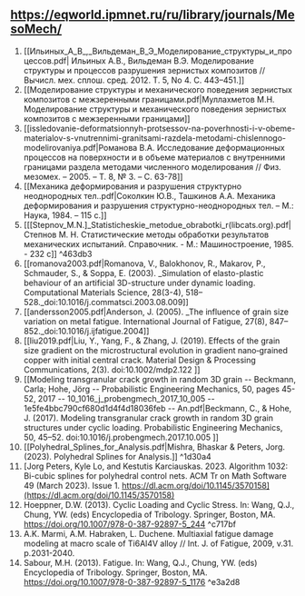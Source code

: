 https://eqworld.ipmnet.ru/ru/library/journals/MesoMech/
---

1. [[Ильиных_А_В_,_Вильдеман_В_Э_Моделирование_структуры_и_процессов.pdf| Ильиных А.В., Вильдеман В.Э. Моделирование структуры и процессов разрушения зернистых композитов // Вычисл. мех. сплош. сред. 2012. Т. 5, No 4. С. 443–451.]]
2. [[Моделирование структуры и механического поведения зернистых композитов с межзеренными границами.pdf|Муллахметов М.Н. Моделирование структуры и механического поведения зернистых композитов с межзеренными границами]] 
3. [[issledovanie-deformatsionnyh-protsessov-na-poverhnosti-i-v-obeme-materialov-s-vnutrennimi-granitsami-razdela-metodami-chislennogo-modelirovaniya.pdf|Романова В.А. Исследование деформационных процессов на поверхности и в объеме материалов с внутренними границами раздела методами численного моделирования // Физ. мезомех. – 2005. – Т. 8, № 3. – С. 63-78]]
4. [[Механика деформирования и разрушения структурно неоднородных тел..pdf|Соколкин Ю.В., Ташкинов А.А. Механика деформирования и разрушения структурно-неоднородных тел. – М.: Наука, 1984. – 115 с.]]
5. [[[Stepnov_M.N.]_Statisticheskie_metodue_obrabotki_r(libcats.org).pdf| Степнов М. Н. Статистические методы обработки результатов механических испытаний. Справочник. - М.: Машиностроение, 1985. - 232 c]] ^463db3
6. [[romanova2003.pdf|Romanova, V., Balokhonov, R., Makarov, P., Schmauder, S., & Soppa, E. (2003). _Simulation of elasto-plastic behaviour of an artificial 3D-structure under dynamic loading. Computational Materials Science, 28(3-4), 518–528._doi:10.1016/j.commatsci.2003.08.009]]
7. [[andersson2005.pdf|Anderson, J. (2005). _The influence of grain size variation on metal fatigue. International Journal of Fatigue, 27(8), 847–852._doi:10.1016/j.ijfatigue.2004]]
8. [[liu2019.pdf|Liu, Y., Yang, F., & Zhang, J. (2019). Effects of the grain size gradient on the microstructural evolution in gradient nano‐grained copper with initial central crack. Material Design & Processing Communications, 2(3). doi:10.1002/mdp2.122 ]]
9. [[Modeling transgranular crack growth in random 3D grain -- Beckmann, Carla; Hohe, Jörg -- Probabilistic Engineering Mechanics, 50, pages 45-52, 2017 -- 10_1016_j_probengmech_2017_10_005 -- 1e5fe4bbc790cf680d1d4f4d18036feb -- An.pdf|Beckmann, C., & Hohe, J. (2017). Modeling transgranular crack growth in random 3D grain structures under cyclic loading. Probabilistic Engineering Mechanics, 50, 45–52. doi:10.1016/j.probengmech.2017.10.005 ]]
10. [[Polyhedral_Splines_for_Analysis.pdf|Mishra, Bhaskar & Peters, Jorg. (2023). Polyhedral Splines for Analysis.]] ^1d30a4
11.  [Jorg Peters, Kyle Lo, and Kestutis Karciauskas. 2023. Algorithm 1032: Bi-cubic splines for polyhedral control nets. ACM Tr on Math Software 49 (March 2023). Issue 1. https://dl.acm.org/doi/10.1145/3570158](https://dl.acm.org/doi/10.1145/3570158)
12. Hoeppner, D.W. (2013). Cyclic Loading and Cyclic Stress. In: Wang, Q.J., Chung, YW. (eds) Encyclopedia of Tribology. Springer, Boston, MA. https://doi.org/10.1007/978-0-387-92897-5_244 ^c717bf
13. A.K. Marmi, A.M. Habraken, L. Duchene. Multiaxial fatigue damage modeling at macro scale of Ti6Al4V alloy // Int. J. of Fatigue, 2009, v.31. p.2031-2040.
14. Sabour, M.H. (2013). Fatigue. In: Wang, Q.J., Chung, YW. (eds) Encyclopedia of Tribology. Springer, Boston, MA. https://doi.org/10.1007/978-0-387-92897-5_1176 ^e3a2d8
